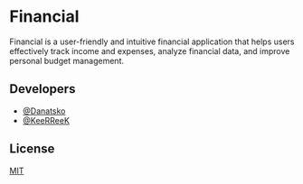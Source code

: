 # Financial

Financial is a user-friendly and intuitive financial application that helps users effectively track income and expenses, analyze financial data, and improve personal budget management.

## Developers

- [@Danatsko](https://github.com/Danatsko)
- [@KeeRReeK](https://github.com/KeeRReeK)
## License

[MIT](https://github.com/Danatsko/Financial/blob/main/LICENSE)

